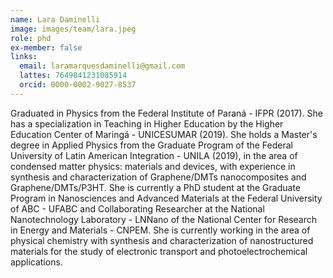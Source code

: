 ```yaml
---
name: Lara Daminelli
image: images/team/lara.jpeg
role: phd
ex-member: false
links:
  email: laramarquesdaminelli@gmail.com
  lattes: 7649841231085914
  orcid: 0000-0002-9027-8537
---
```


Graduated in Physics from the Federal Institute of Paraná - IFPR (2017). She has a specialization in Teaching in Higher Education by the Higher Education Center of Maringá - UNICESUMAR (2019). She holds a Master's degree in Applied Physics from the Graduate Program of the Federal University of Latin American Integration - UNILA (2019), in the area of condensed matter physics: materials and devices, with experience in synthesis and characterization of Graphene/DMTs nanocomposites and Graphene/DMTs/P3HT. She is currently a PhD student at the Graduate Program in Nanosciences and Advanced Materials at the Federal University of ABC - UFABC and Collaborating Researcher at the National Nanotechnology Laboratory - LNNano of the National Center for Research in Energy and Materials - CNPEM. She is currently working in the area of physical chemistry with synthesis and characterization of nanostructured materials for the study of electronic transport and photoelectrochemical applications. 
